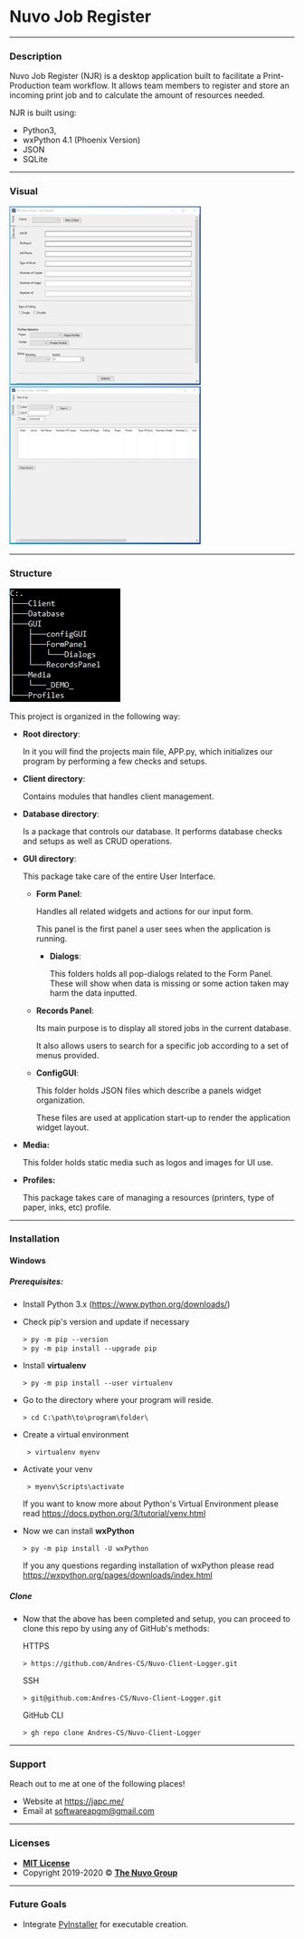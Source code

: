 # **Nuvo Job Register**

------

### Description

Nuvo Job Register (NJR) is a desktop application built to facilitate a Print-Production team workflow. It allows team members to register and store an incoming print job and to calculate the amount of resources needed. 

NJR is built using:

-  Python3, 
- wxPython 4.1 (Phoenix Version)
-  JSON
- SQLite

------

### Visual

<img src="https://raw.githubusercontent.com/Andres-CS/Nuvo-Client-Logger/AppStructure/Media/_DEMO_/Latest_1.PNG" style="zoom: 33%;" />



<img src="https://raw.githubusercontent.com/Andres-CS/Nuvo-Client-Logger/AppStructure/Media/_DEMO_/Latest_2.PNG" style="zoom: 33%;" />



------

### Structure

![](https://raw.githubusercontent.com/Andres-CS/Nuvo-Client-Logger/AppStructure/Media/FolderStructure.PNG)



This project is organized in the following way:

- **Root directory**:

  In it you will find the projects main file, APP.py, which initializes our program by performing a few checks and setups.

- **Client directory**:

  Contains modules that handles client management. 

- **Database directory**:

  Is a package that controls our database. It performs database checks and setups as well as CRUD operations. 

- **GUI directory**:

  This package take care of the entire User Interface.

  - **Form Panel**:

    Handles all related widgets and actions for our input form. 

    This panel is the first panel a user sees when the application is running.

    - **Dialogs**:

      This folders holds all pop-dialogs related to the Form Panel. These will show when data is missing or some action taken may harm the data inputted. 

  - **Records Panel**:

    Its main purpose is to display all stored jobs in the current database.

    It also allows users to search for a specific job according to a set of menus provided.

  - **ConfigGUI**:

    This folder holds JSON files which describe a panels widget organization. 

    These files are used at application start-up to render the application widget layout. 

- **Media:**

  This folder holds static media such as logos and images for UI use.

- **Profiles:**

  This package takes care of managing a resources (printers, type of paper, inks, etc) profile.

------

### Installation

#### Windows

##### Prerequisites:

- Install Python 3.x (https://www.python.org/downloads/)

- Check pip's version and update if necessary

  ```
  > py -m pip --version
  > py -m pip install --upgrade pip
  ```

- Install **virtualenv**

  ```
  > py -m pip install --user virtualenv
  ```

- Go to the directory where your program will reside.

  ```
  > cd C:\path\to\program\folder\
  ```

- Create a virtual environment

  ```
   > virtualenv myenv
  ```

- Activate your venv

  ```
   > myenv\Scripts\activate
  ```

  If you want to know more about Python's Virtual Environment please read https://docs.python.org/3/tutorial/venv.html 

- Now we can install **wxPython**

  ```
  > py -m pip install -U wxPython
  ```

  If you any questions regarding installation of wxPython please read https://wxpython.org/pages/downloads/index.html

##### Clone

- Now that the above has been completed and setup, you can proceed to clone this repo by using any of GitHub's methods:

  HTTPS

  ```
  > https://github.com/Andres-CS/Nuvo-Client-Logger.git
  ```

  SSH

  ```
  > git@github.com:Andres-CS/Nuvo-Client-Logger.git
  ```

  GitHub CLI

  ```
  > gh repo clone Andres-CS/Nuvo-Client-Logger
  ```

------

### Support

Reach out to me at one of the following places!

- Website  at https://japc.me/
- Email at softwareapgm@gmail.com

------

### Licenses 

- **[MIT License](https://opensource.org/licenses/mit-license.php)**
- Copyright 2019-2020 © **[The Nuvo Group](https://thenuvogroup.com/)**

------

### Future Goals

- Integrate [PyInstaller](https://pyinstaller.readthedocs.io/en/stable/#) for executable creation.



